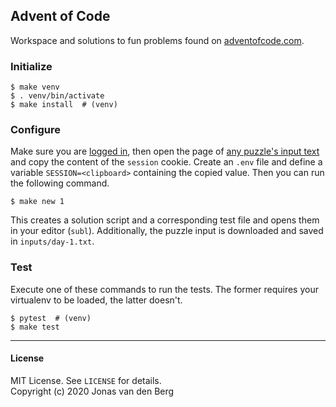 ## Advent of Code

Workspace and solutions to fun problems found on [adventofcode.com](https://adventofcode.com/).

### Initialize

```
$ make venv
$ . venv/bin/activate
$ make install  # (venv)
```

### Configure

Make sure you are [logged in](https://adventofcode.com/auth/login), then open the page of [any puzzle's input text](https://adventofcode.com/2020/day/1/input) and copy the content of the `session` cookie. Create an `.env` file and define a variable `SESSION=<clipboard>` containing the copied value. Then you can run the following command.

```
$ make new 1
```

This creates a solution script and a corresponding test file and opens them in your editor (`subl`). Additionally, the puzzle input is downloaded and saved in `inputs/day-1.txt`.

### Test

Execute one of these commands to run the tests. The former requires your virtualenv to be loaded, the latter doesn't.

```
$ pytest  # (venv)
$ make test
```

---

#### License

MIT License. See `LICENSE` for details.  
Copyright (c) 2020 Jonas van den Berg
